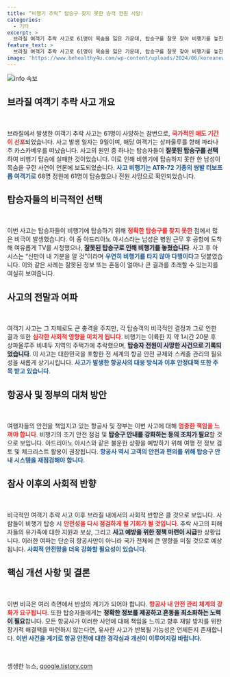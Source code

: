 ```yaml
---
title: “비행기 추락” 탑승구 찾지 못한 승객 전원 사망!
categories:
  - 기타
excerpt: >
  브라질 여객기 추락 사고로 61명이 목숨을 잃은 가운데, 탑승구를 잘못 찾아 비행기를 놓친 한 남성이 기적적으로 생존했습니다. 그의 생생한 사연이 세간의 이목을 끌고 있습니다.
feature_text: >
  브라질 여객기 추락 사고로 61명이 목숨을 잃은 가운데, 탑승구를 잘못 찾아 비행기를 놓친 한 남성이 기적적으로 생존했습니다. 그의 생생한 사연이 세간의 이목을 끌고 있습니다.
image: 'https://www.behealthy4u.com/wp-content/uploads/2024/06/koreanews.jpg'
---
```


<p><img src="https://www.behealthy4u.com/wp-content/uploads/2024/06/koreanews.jpg" alt="info 속보" /></p>

<h2 data-ke-size="size26">브라질 여객기 추락 사고 개요</h2>

<p data-ke-size="size16">&nbsp;</p>

<p>브라질에서 발생한 여객기 추락 사고는 61명이 사망하는 참변으로, <b><span style="color: #ee2323;">국가적인 애도 기간이 선포</span></b>되었습니다. 사고 발생 일자는 9일이며, 해당 여객기는 상파울루를 향해 파라나주 카스카베우를 떠났습니다. 사고의 원인 중 하나는 탑승자들이 <b><span style="background-color: #21538527;">잘못된 탑승구를 선택</span></b>하여 비행기 탑승에 실패한 것이었습니다. 이로 인해 비행기에 탑승하지 못한 한 남성이 목숨을 구한 사연이 언론에 보도되었습니다. <b><span style="color: #1a5490;">사고 비행기는 ATR-72 기종의 쌍발 터보프롭 여객기로</span></b> 68명 정원에 61명이 탑승했으나 전원 사망으로 확인되었습니다. </p>

<h2 data-ke-size="size26">탑승자들의 비극적인 선택</h2>

<p data-ke-size="size16">&nbsp;</p>

<p>이번 사고는 탑승자들이 비행기에 탑승하기 위해 <b><span style="color: #ee2323;">정확한 탑승구를 찾지 못한</span></b> 점에서 많은 비극이 발생했습니다. 이 중 아드리아노 아시스라는 남성은 병원 근무 후 공항에 도착해 여유롭게 TV를 시청했으나, <b><span style="background-color: #21538527;">잘못된 탑승구로 인해 비행기를 놓쳤습니다</span></b>. 사고 후 아시스는 “신만이 내 기분을 알 것”이라며 <b><span style="color: #1a5490;">우연히 비행기를 타지 않아 다행이다</span></b>고 덧붙였습니다. 이와 같은 사례는 잘못된 정보 또는 혼동이 얼마나 큰 결과를 초래할 수 있는지를 여실히 보여줍니다.</p>

<h2 data-ke-size="size26">사고의 전말과 여파</h2>

<p data-ke-size="size16">&nbsp;</p>

<p>여객기 사고는 그 자체로도 큰 충격을 주지만, 각 탑승객의 비극적인 결정과 그로 인한 결과 또한 <b><span style="color: #ee2323;">심각한 사회적 영향을 미치게 됩니다</span></b>. 비행기는 이륙한 지 약 1시간 20분 후 상파울루주 비녜두 지역의 주택가에 추락했으며, <b><span style="background-color: #21538527;">탑승자 전원이 사망한 사건으로 기록되었습니다</span></b>. 이 사고는 대한민국을 포함한 전 세계의 항공 안전 규제와 스케줄 관리의 필요성을 새롭게 상기시킵니다. <b><span style="color: #1a5490;">사고가 발생한 항공사의 대응 방식과 이후 안정대책 또한 주목 받고 있습니다</span></b>.</p>

<h2 data-ke-size="size26">항공사 및 정부의 대처 방안</h2>

<p data-ke-size="size16">&nbsp;</p>

<p>여행자들의 안전을 책임지고 있는 항공사 및 정부는 이번 사고에 대해 <b><span style="color: #ee2323;">엄중한 책임을 느껴야 합니다</span></b>. 비행기의 조기 안전 점검 및 <b><span style="background-color: #21538527;">탑승구 안내를 강화하는 등의 조치가 필요</span></b>할 것으로 보입니다. 아드리아노 아시스와 같은 불운한 상황을 예방하기 위해 여행 전 정보 검토 및 체크리스트 활용이 권장됩니다. <b><span style="color: #1a5490;">항공사 역시 고객의 안전과 편의를 위해 탑승구 안내 시스템을 재점검해야 합니다</span></b>.</p>

<h2 data-ke-size="size26">참사 이후의 사회적 반향</h2>

<p data-ke-size="size16">&nbsp;</p>

<p>비극적인 여객기 추락 사고 이후 브라질 내에서의 사회적 반향은 클 것으로 보입니다. 사람들이 비행기 탑승 시 <b><span style="color: #ee2323;">안전성을 다시 점검하게 될 기회가 될 것입니다</span></b>. 추락 사고의 피해자들의 유가족에 대한 지원과 보상, 그리고 <b><span style="background-color: #21538527;">사고 예방을 위한 정책 마련이 시급</span></b>한 상황입니다. 이러한 여파는 단순히 항공사만이 아니라 국가 전체에 큰 영향을 미칠 것으로 예상됩니다. <b><span style="color: #1a5490;">사회적 안전망을 더욱 강화할 필요성이 있습니다</span></b>.</p>

<h2 data-ke-size="size26">핵심 개선 사항 및 결론</h2>

<p data-ke-size="size16">&nbsp;</p>

<p>이번 비극은 여러 측면에서 반성의 계기가 되어야 합니다. <b><span style="color: #ee2323;">항공사 내 안전 관리 체계의 강화가 요구됩니다</span></b>. 또한 탑승자들에게는 <b><span style="background-color: #21538527;">정확한 정보를 제공하고 혼동을 최소화하는 노력이 필요</span></b>합니다. 모든 항공사가 이러한 사안에 대해 책임을 느끼고 향후 재발 방지를 위한 장기적 해결책을 마련하지 않는다면, 유사한 사고가 반복될 가능성은 언제든지 존재합니다. <b><span style="color: #1a5490;">이번 사건을 계기로 항공 안전에 대한 경각심과 개선이 이루어지길 바랍니다</span></b>. </p>

<p data-ke-size="size16">&nbsp;</p>
생생한 뉴스, <a href="https://qoogle.tistory.com" rel="dofollow">qoogle.tistory.com</a>


